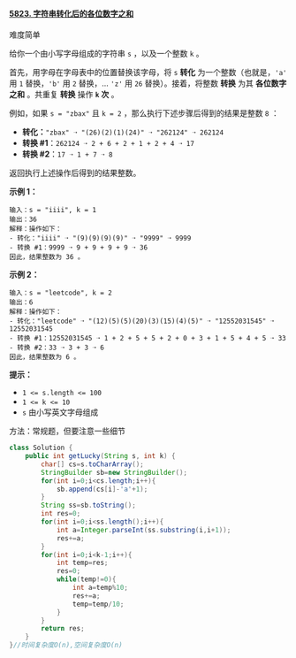#### [5823. 字符串转化后的各位数字之和](https://leetcode-cn.com/problems/sum-of-digits-of-string-after-convert/)

难度简单

给你一个由小写字母组成的字符串 `s` ，以及一个整数 `k` 。

首先，用字母在字母表中的位置替换该字母，将 `s` **转化** 为一个整数（也就是，`'a'` 用 `1` 替换，`'b'` 用 `2` 替换，... `'z'` 用 `26` 替换）。接着，将整数 **转换** 为其 **各位数字之和** 。共重复 **转换** 操作 **`k` 次** 。

例如，如果 `s = "zbax"` 且 `k = 2` ，那么执行下述步骤后得到的结果是整数 `8` ：

- **转化：**`"zbax" ➝ "(26)(2)(1)(24)" ➝ "262124" ➝ 262124`
- **转换 #1**：`262124 ➝ 2 + 6 + 2 + 1 + 2 + 4 ➝ 17`
- **转换 #2**：`17 ➝ 1 + 7 ➝ 8`

返回执行上述操作后得到的结果整数。

**示例 1：**

```
输入：s = "iiii", k = 1
输出：36
解释：操作如下：
- 转化："iiii" ➝ "(9)(9)(9)(9)" ➝ "9999" ➝ 9999
- 转换 #1：9999 ➝ 9 + 9 + 9 + 9 ➝ 36
因此，结果整数为 36 。
```

**示例 2：**

```
输入：s = "leetcode", k = 2
输出：6
解释：操作如下：
- 转化："leetcode" ➝ "(12)(5)(5)(20)(3)(15)(4)(5)" ➝ "12552031545" ➝ 12552031545
- 转换 #1：12552031545 ➝ 1 + 2 + 5 + 5 + 2 + 0 + 3 + 1 + 5 + 4 + 5 ➝ 33
- 转换 #2：33 ➝ 3 + 3 ➝ 6
因此，结果整数为 6 。
```

**提示：**

- `1 <= s.length <= 100`
- `1 <= k <= 10`
- `s` 由小写英文字母组成

方法：常规题，但要注意一些细节

```java
class Solution {
    public int getLucky(String s, int k) {
        char[] cs=s.toCharArray();
        StringBuilder sb=new StringBuilder();
        for(int i=0;i<cs.length;i++){
            sb.append(cs[i]-'a'+1);
        }
        String ss=sb.toString();
        int res=0;
        for(int i=0;i<ss.length();i++){
            int a=Integer.parseInt(ss.substring(i,i+1));
            res+=a;
        }
        for(int i=0;i<k-1;i++){
            int temp=res;
            res=0;
            while(temp!=0){
                int a=temp%10;
                res+=a;
                temp=temp/10;
            }
        }
        return res;
    }
}//时间复杂度O(n),空间复杂度O(n)
```

